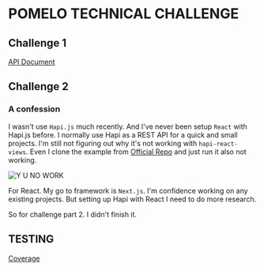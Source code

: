 # POMELO TECHNICAL CHALLENGE

## Challenge 1

[API Document](http://localhost:3000/documentation#/challenges/postChallengesPart1)

## Challenge 2

### A confession

I wasn't use `Hapi.js` much recently. And I've never been setup `React` with Hapi.js before. I normally use Hapi as a REST API for a quick and small projects. I'm still not figuring out why it's not working with `hapi-react-views`. Even I clone the example from [Official Repo](https://github.com/hapijs/vision/tree/master/examples/jsx) and just run it also not working.

![Y U NO WORK](https://memegenerator.net/img/instances/80418850.jpg)

For React. My go to framework is `Next.js`. I'm confidence working on any existing projects. But setting up Hapi with React I need to do more research.

So for challenge part 2. I didn't finish it.

## TESTING

[Coverage](./coverage.html)
